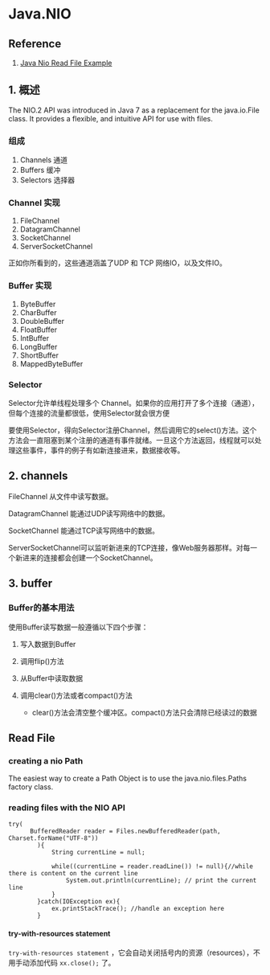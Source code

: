 # Java.NIO

## Reference 

1. [Java Nio Read File Example](https://examples.javacodegeeks.com/core-java/java-nio-read-file-example/)



## 1. 概述

The NIO.2 API was introduced in Java 7 as a replacement for the java.io.File class. It provides a flexible, and intuitive API for use with files.

### 组成

1. Channels  通道
2. Buffers  缓冲
3. Selectors  选择器

### Channel 实现

1. FileChannel
2. DatagramChannel
3. SocketChannel
4. ServerSocketChannel

正如你所看到的，这些通道涵盖了UDP 和 TCP 网络IO，以及文件IO。

### Buffer 实现

1. ByteBuffer
2. CharBuffer
3. DoubleBuffer
4. FloatBuffer
5. IntBuffer
6. LongBuffer
7. ShortBuffer 
8. MappedByteBuffer

### Selector

Selector允许单线程处理多个 Channel。如果你的应用打开了多个连接（通道），但每个连接的流量都很低，使用Selector就会很方便

要使用Selector，得向Selector注册Channel，然后调用它的select()方法。这个方法会一直阻塞到某个注册的通道有事件就绪。一旦这个方法返回，线程就可以处理这些事件，事件的例子有如新连接进来，数据接收等。

## 2. channels

FileChannel 从文件中读写数据。

DatagramChannel 能通过UDP读写网络中的数据。

SocketChannel 能通过TCP读写网络中的数据。

ServerSocketChannel可以监听新进来的TCP连接，像Web服务器那样。对每一个新进来的连接都会创建一个SocketChannel。

## 3. buffer

### Buffer的基本用法

使用Buffer读写数据一般遵循以下四个步骤：

1. 写入数据到Buffer
2. 调用flip()方法
3. 从Buffer中读取数据
4. 调用clear()方法或者compact()方法

	- clear()方法会清空整个缓冲区。compact()方法只会清除已经读过的数据


## Read File

### creating a nio Path

The easiest way to create a Path Object is to use the java.nio.files.Paths factory class. 

### reading files with the NIO API

```
try(
      BufferedReader reader = Files.newBufferedReader(path, Charset.forName("UTF-8"))
        ){
            String currentLine = null;

            while((currentLine = reader.readLine()) != null){//while there is content on the current line
                System.out.println(currentLine); // print the current line
            }
        }catch(IOException ex){
            ex.printStackTrace(); //handle an exception here
        }
```


#### try-with-resources statement

```try-with-resources statement``` ，它会自动关闭括号内的资源（resources），不用手动添加代码   ```xx.close();```  了。



















